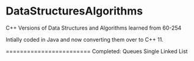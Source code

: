 DataStructuresAlgorithms
========================

C++ Versions of Data Structures and Algorithms learned from 60-254

Intially coded in Java and now converting them over to C++ 11.

========================
Completed:
Queues
Single Linked List
